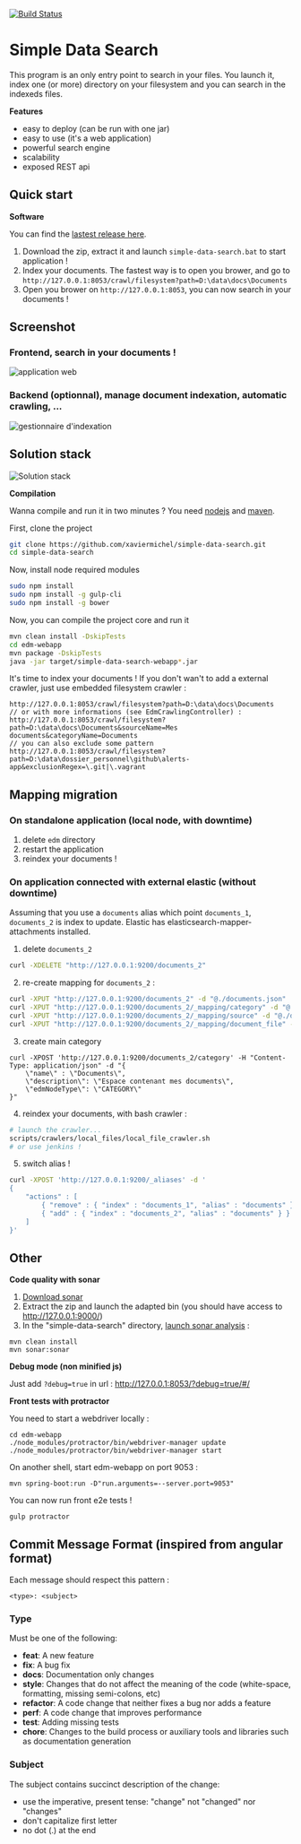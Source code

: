 [![Build Status](https://travis-ci.org/xaviermichel/simple-data-search.png?branch=master)](https://travis-ci.org/xaviermichel/simple-data-search)


Simple Data Search
==================

This program is an only entry point to search in your files.
You launch it, index one (or more) directory on your filesystem and you can search in the indexeds files.

**Features**

- easy to deploy (can be run with one jar)
- easy to use (it's a web application)
- powerful search engine
- scalability
- exposed REST api


Quick start
-----------

**Software**

You can find the [lastest release here](https://github.com/xaviermichel/simple-data-search/releases).

1. Download the zip, extract it and launch `simple-data-search.bat` to start application !
2. Index your documents. The fastest way is to open you brower, and go to `http://127.0.0.1:8053/crawl/filesystem?path=D:\data\docs\Documents`
3. Open you brower on `http://127.0.0.1:8053`, you can now search in your documents !


Screenshot
----------

### Frontend, search in your documents !

![application web](https://raw.githubusercontent.com/xaviermichel/simple-data-search/master/screenshots/edm_webapp.png)

### Backend (optionnal), manage document indexation, automatic crawling, ...

![gestionnaire d'indexation](https://raw.githubusercontent.com/xaviermichel/simple-data-search/master/screenshots/edm_jenkins.png)


Solution stack
--------------

![Solution stack](https://docs.google.com/drawings/d/1TRDdSgP6r0zwp2dezgcPhncy-NdKfb9r6bKF52U0QUE/pub?w=939&amp;h=643)

**Compilation**

Wanna compile and run it in two minutes ? You need [nodejs](http://nodejs.org/) and [maven](http://maven.apache.org/download.cgi).

First, clone the project
```bash
git clone https://github.com/xaviermichel/simple-data-search.git
cd simple-data-search
```

Now, install node required modules
```bash
sudo npm install
sudo npm install -g gulp-cli
sudo npm install -g bower
```

Now, you can compile the project core and run it
```bash
mvn clean install -DskipTests
cd edm-webapp
mvn package -DskipTests
java -jar target/simple-data-search-webapp*.jar
```

It's time to index your documents ! If you don't wan't to add a external crawler, just use embedded filesystem crawler :
```
http://127.0.0.1:8053/crawl/filesystem?path=D:\data\docs\Documents
// or with more informations (see EdmCrawlingController) :
http://127.0.0.1:8053/crawl/filesystem?path=D:\data\docs\Documents&sourceName=Mes documents&categoryName=Documents
// you can also exclude some pattern
http://127.0.0.1:8053/crawl/filesystem?path=D:\data\dossier_personnel\github\alerts-app&exclusionRegex=\.git|\.vagrant
```


Mapping migration
-----------------

### On standalone application (local node, with downtime)
1. delete `edm` directory
2. restart the application
3. reindex your documents !

### On application connected with external elastic (without downtime)

Assuming that you use a `documents` alias which point `documents_1`, `documents_2` is index to update. Elastic has elasticsearch-mapper-attachments installed.

1. delete `documents_2`
```bash
curl -XDELETE "http://127.0.0.1:9200/documents_2"
```
2. re-create mapping for `documents_2` :
```bash
curl -XPUT "http://127.0.0.1:9200/documents_2" -d "@./documents.json"
curl -XPUT "http://127.0.0.1:9200/documents_2/_mapping/category" -d "@./documents/category.json"
curl -XPUT "http://127.0.0.1:9200/documents_2/_mapping/source" -d "@./documents/source.json"
curl -XPUT "http://127.0.0.1:9200/documents_2/_mapping/document_file" -d "@./documents/document_file.json"
```
3. create main category
```
curl -XPOST 'http://127.0.0.1:9200/documents_2/category' -H "Content-Type: application/json" -d "{
    \"name\" : \"Documents\",
    \"description\": \"Espace contenant mes documents\",
    \"edmNodeType\": \"CATEGORY\"
}"
```
4. reindex your documents, with bash crawler :
```bash
# launch the crawler...
scripts/crawlers/local_files/local_file_crawler.sh
# or use jenkins !
```
5. switch alias !
```bash
curl -XPOST 'http://127.0.0.1:9200/_aliases' -d '
{
    "actions" : [
        { "remove" : { "index" : "documents_1", "alias" : "documents" } },
        { "add" : { "index" : "documents_2", "alias" : "documents" } }
    ]
}'
```

Other
-----

**Code quality with sonar**

1. [Download sonar](http://www.sonarqube.org/downloads/)
2. Extract the zip and launch the adapted bin (you should have access to http://127.0.0.1:9000/)
3. In the "simple-data-search" directory, [launch sonar analysis](http://docs.codehaus.org/display/SONAR/Analyzing+with+Maven) :

```code:bash
mvn clean install
mvn sonar:sonar
```

**Debug mode (non minified js)**

Just add `?debug=true` in url : http://127.0.0.1:8053/?debug=true/#/


**Front tests with protractor**

You need to start a webdriver locally :
```code:bash
cd edm-webapp
./node_modules/protractor/bin/webdriver-manager update
./node_modules/protractor/bin/webdriver-manager start
```

On another shell, start edm-webapp on port 9053 :
```code:bash
mvn spring-boot:run -D"run.arguments=--server.port=9053"
```

You can now run front e2e tests !
```code:bash
gulp protractor
```


Commit Message Format (inspired from angular format)
----------------------------------------------------

Each message should respect this pattern :

    <type>: <subject>

### Type
Must be one of the following:

* **feat**: A new feature
* **fix**: A bug fix
* **docs**: Documentation only changes
* **style**: Changes that do not affect the meaning of the code (white-space, formatting, missing
  semi-colons, etc)
* **refactor**: A code change that neither fixes a bug nor adds a feature
* **perf**: A code change that improves performance
* **test**: Adding missing tests
* **chore**: Changes to the build process or auxiliary tools and libraries such as documentation
  generation

### Subject

The subject contains succinct description of the change:

* use the imperative, present tense: "change" not "changed" nor "changes"
* don't capitalize first letter
* no dot (.) at the end
